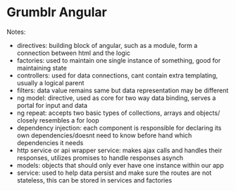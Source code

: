 # Grumblr Angular

Notes:

 - directives: building block of angular, such as a module, form a connection between html and the logic
 - factories: used to maintain one single instance of something, good for maintaining state
 - controllers: used for data connections, cant contain extra templating, usually a logical parent
 - filters: data value remains same but data representation may be different
 - ng model: directive, used as core for two way data binding, serves a portal for input and data
 - ng repeat: accepts two basic types of collections, arrays and objects/ closely resembles a for loop
  - dependency injection: each component is responsible for declaring its own dependencies/doesnt need to know before hand which dependencies it needs
  - http service or api wrapper service: makes ajax calls and handles their responses, utilizes promises to handle responses asynch
  - models: objects that should only ever have one instance within our app
  - service: used to help data persist and make sure the routes are not stateless, this can be stored in services and factories
